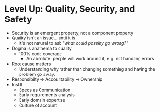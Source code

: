 # Level Up: Quality, Security, and Safety

* Security is an emergent property, not a component property
* Quality isn't an issue... until it is
    * It's not natural to ask _"what could possiby go wrong?"_
* Dogma is anathema to quality
    * 100% code coverage
        * An absolute: people will work around it, e.g. not handling errors
* Root cause matters
    * Understanding why rather than changing something and having the problem go away.
* Responsibilty -> Accountability -> Ownership
* Instill
    * Specs as Communication
    * Early requirements analysis
    * Early domain expertise
    * Culture of account

